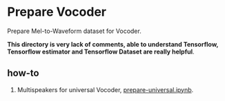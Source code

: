 # Prepare Vocoder

Prepare Mel-to-Waveform dataset for Vocoder.

**This directory is very lack of comments, able to understand Tensorflow, Tensorflow estimator and Tensorflow Dataset are really helpful**.

## how-to

1. Multispeakers for universal Vocoder, [prepare-universal.ipynb](prepare-universal.ipynb).